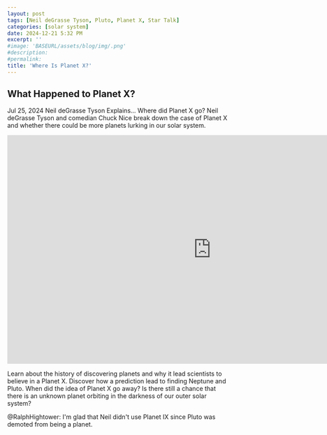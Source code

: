 ```yaml
---
layout: post
tags: [Neil deGrasse Tyson, Pluto, Planet X, Star Talk]
categories: [solar system]
date: 2024-12-21 5:32 PM
excerpt: ''
#image: 'BASEURL/assets/blog/img/.png'
#description:
#permalink:
title: 'Where Is Planet X?'
---
```



## What Happened to Planet X?

Jul 25, 2024  Neil deGrasse Tyson Explains...
Where did Planet X go? Neil deGrasse Tyson and comedian Chuck Nice break down the case of Planet X and whether there could be more planets lurking in our solar system. 

<iframe width="932" height="524" src="https://www.youtube.com/embed/wy8fi77t8zU" title="What Happened to Planet X?" frameborder="0" allow="accelerometer; autoplay; clipboard-write; encrypted-media; gyroscope; picture-in-picture; web-share" referrerpolicy="strict-origin-when-cross-origin" allowfullscreen></iframe>

Learn about the history of discovering planets and why it lead scientists to believe in a Planet X. Discover how a prediction lead to finding Neptune and Pluto. When did the idea of Planet X go away? Is there still a chance that there is an unknown planet orbiting in the darkness of our outer solar system? 

@RalphHightower: I'm glad that Neil didn't use Planet IX since Pluto was demoted from being a planet.


